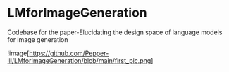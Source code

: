 # LMforImageGeneration
Codebase for the paper-Elucidating the design space of language models for image generation

!image[https://github.com/Pepper-lll/LMforImageGeneration/blob/main/first_pic.png]
